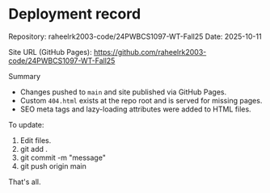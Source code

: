# Deployment record

Repository: raheelrk2003-code/24PWBCS1097-WT-Fall25
Date: 2025-10-11

Site URL (GitHub Pages):
https://github.com/raheelrk2003-code/24PWBCS1097-WT-Fall25

Summary

- Changes pushed to `main` and site published via GitHub Pages.
- Custom `404.html` exists at the repo root and is served for missing pages.
- SEO meta tags and lazy-loading attributes were added to HTML files.

To update:

1. Edit files.
2. git add .
3. git commit -m "message"
4. git push origin main

That's all.

```

```
